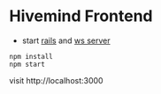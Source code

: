 # Hivemind Frontend

- start [rails](https://github.com/banjolina-jolie/hivemind-rails) and [ws server](https://github.com/banjolina-jolie/hivemind-ws)

```
npm install
npm start
```

visit http://localhost:3000
